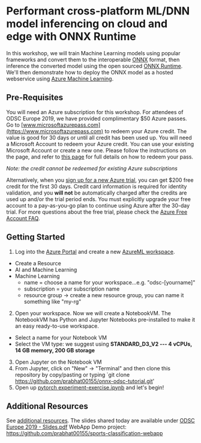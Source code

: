 # Performant cross-platform ML/DNN model inferencing on cloud and edge with ONNX Runtime
In this workshop, we will train Machine Learning models using popular frameworks and convert them to the interoperable [ONNX](onnx.ai/) format, then inference the converted model using the open sourced [ONNX Runtime](https://aka.ms/onnxruntime). We'll then demonstrate how to deploy the ONNX model as a hosted webservice using [Azure Machine Learning](https://azure.microsoft.com/en-us/services/machine-learning/).

## Pre-Requisites
You will need an Azure subscription for this workshop. For attendees of ODSC Europe 2019, we have provided complimentary $50 Azure passes. Go to [www.microsoftazurepass.com](https://www.microsoftazurepass.com) to redeem your Azure credit. The value is good for 30 days or until all credit has been used up. You will need a Microsoft Account to redeem your Azure credit. You can use your existing Microsoft Account or create a new one. Please follow the instructions on the page, and refer to [this page](https://www.microsoftazurepass.com/Home/HowTo) for full details on how to redeem your pass.

*Note: the credit cannot be redeemed for existing Azure subscriptions*

Alternatively, when you [sign up for a new Azure trial](https://azure.microsoft.com/en-us/free/), you can get $200 free credit for the first 30 days. Credit card information is required for identity validation, and you **will not** be automatically charged after the credits are used up and/or the trial period ends. You must explicitly upgrade your free account to a pay-as-you-go plan to continue using Azure after the 30-day trial. For more questions about the free trial, please check the [Azure Free Account FAQ](https://azure.microsoft.com/en-us/free/free-account-faq/).

## Getting Started
1. Log into the [Azure Portal](http://portal.azure.com/) and create a new [AzureML workspace](https://docs.microsoft.com/en-us/azure/machine-learning/service/how-to-manage-workspace). 
  * Create a Resource
  * AI and Machine Learning
  * Machine Learning
    * name = choose a name for your workspace...e.g. "odsc-[yourname]"
    * subscription = your subscription name
    * resource group -> create a new resource group, you can name it something like "my-rg"
2. Open your workspace. Now we will create a NotebookVM. The NotebookVM has Python and Jupyter Notebooks pre-installed to make it an easy ready-to-use workspace.
  * Select a name for your Notebook VM
  * Select the VM type: we suggest using **STANDARD_D3_V2 --- 4 vCPUs, 14 GB memory, 200 GB storage**
3. Open Jupyter on the Notebook VM
4. From Jupyter, click on "New" -> "Terminal" and then clone this repository by copy/pasting or typing `git clone https://github.com/prabhat00155/onnx-odsc-tutorial.git'
5. Open up [pytorch experiment-exercise.ipynb](./pytorch%20experiment-exercise.ipynb) and let's begin!

## Additional Resources	
See [additional resources](./additional-resources.md). The slides shared today are available under [ODSC Europe 2019 - Slides.pdf](./ODSC%20Europe%202019%20-%20Slides.pdf)
WebApp Demo project: https://github.com/prabhat00155/sports-classification-webapp
